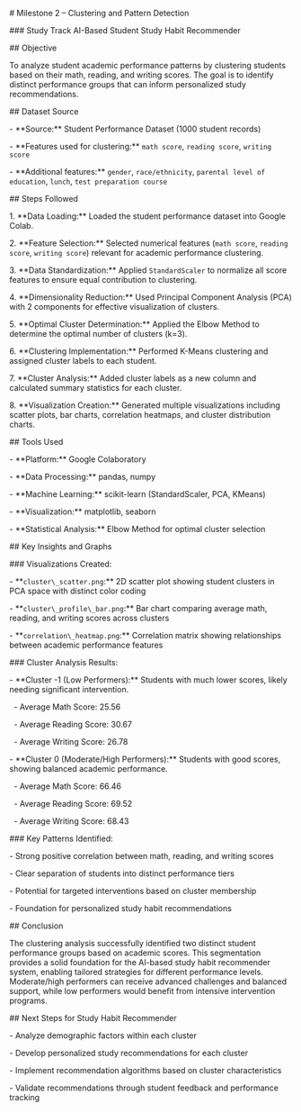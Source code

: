 \# Milestone 2 – Clustering and Pattern Detection

\### Study Track AI-Based Student Study Habit Recommender



\## Objective

To analyze student academic performance patterns by clustering students based on their math, reading, and writing scores. The goal is to identify distinct performance groups that can inform personalized study recommendations.



\## Dataset Source

\- \*\*Source:\*\* Student Performance Dataset (1000 student records)

\- \*\*Features used for clustering:\*\* `math score`, `reading score`, `writing score`

\- \*\*Additional features:\*\* `gender`, `race/ethnicity`, `parental level of education`, `lunch`, `test preparation course`



\## Steps Followed

1\. \*\*Data Loading:\*\* Loaded the student performance dataset into Google Colab.

2\. \*\*Feature Selection:\*\* Selected numerical features (`math score`, `reading score`, `writing score`) relevant for academic performance clustering.

3\. \*\*Data Standardization:\*\* Applied `StandardScaler` to normalize all score features to ensure equal contribution to clustering.

4\. \*\*Dimensionality Reduction:\*\* Used Principal Component Analysis (PCA) with 2 components for effective visualization of clusters.

5\. \*\*Optimal Cluster Determination:\*\* Applied the Elbow Method to determine the optimal number of clusters (k=3).

6\. \*\*Clustering Implementation:\*\* Performed K-Means clustering and assigned cluster labels to each student.

7\. \*\*Cluster Analysis:\*\* Added cluster labels as a new column and calculated summary statistics for each cluster.

8\. \*\*Visualization Creation:\*\* Generated multiple visualizations including scatter plots, bar charts, correlation heatmaps, and cluster distribution charts.



\## Tools Used

\- \*\*Platform:\*\* Google Colaboratory

\- \*\*Data Processing:\*\* pandas, numpy

\- \*\*Machine Learning:\*\* scikit-learn (StandardScaler, PCA, KMeans)

\- \*\*Visualization:\*\* matplotlib, seaborn

\- \*\*Statistical Analysis:\*\* Elbow Method for optimal cluster selection



\## Key Insights and Graphs



\### Visualizations Created:

\- \*\*`cluster\_scatter.png`:\*\* 2D scatter plot showing student clusters in PCA space with distinct color coding

\- \*\*`cluster\_profile\_bar.png`:\*\* Bar chart comparing average math, reading, and writing scores across clusters

\- \*\*`correlation\_heatmap.png`:\*\* Correlation matrix showing relationships between academic performance features



\### Cluster Analysis Results:

\- \*\*Cluster -1 (Low Performers):\*\* Students with much lower scores, likely needing significant intervention.

&nbsp; - Average Math Score: 25.56

&nbsp; - Average Reading Score: 30.67

&nbsp; - Average Writing Score: 26.78



\- \*\*Cluster 0 (Moderate/High Performers):\*\* Students with good scores, showing balanced academic performance.

&nbsp; - Average Math Score: 66.46

&nbsp; - Average Reading Score: 69.52  

&nbsp; - Average Writing Score: 68.43



\### Key Patterns Identified:

\- Strong positive correlation between math, reading, and writing scores

\- Clear separation of students into distinct performance tiers

\- Potential for targeted interventions based on cluster membership

\- Foundation for personalized study habit recommendations



\## Conclusion

The clustering analysis successfully identified two distinct student performance groups based on academic scores. This segmentation provides a solid foundation for the AI-based study habit recommender system, enabling tailored strategies for different performance levels. Moderate/high performers can receive advanced challenges and balanced support, while low performers would benefit from intensive intervention programs.



\## Next Steps for Study Habit Recommender

\- Analyze demographic factors within each cluster

\- Develop personalized study recommendations for each cluster

\- Implement recommendation algorithms based on cluster characteristics

\- Validate recommendations through student feedback and performance tracking



